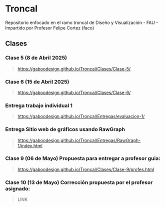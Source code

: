 # Troncal
Repositorio enfocado en el ramo troncal de Diseño y Visualización - FAU - Impartido por Profesor Felipe Cortez (faco)

## Clases  
### Clase 5 (8 de Abril 2025)  
> https://gaboodesign.github.io/Troncal/Clases/Clase-5/
### Clase 6 (15 de Abril 2025)  
> https://gaboodesign.github.io/Troncal/Clases/Clase-6/
### Entrega trabajo individual 1
>https://gaboodesign.github.io/Troncal/Entregas/evaluacion-1/
### Entrega Sitio web de gráficos usando RawGraph
>https://gaboodesign.github.io/Troncal/Entregas/RawGraph-1/index.html
### Clase 9 (06 de Mayo) Propuesta para entregar a profesor guia:
>https://gaboodesign.github.io/Troncal/Clases/Clase-9/profes.html
### Clase 10 (13 de Mayo) Corrección propuesta por el profesor asignado:
>LINK
